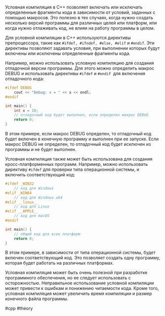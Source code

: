 
Условная компиляция в C++ позволяет включать или исключать определенные фрагменты кода в зависимости от условий, заданных с помощью макросов. Это полезно в тех случаях, когда нужно создать несколько версий программы для различных целей или платформ, или когда нужно отлаживать код, не влияя на работу программы в целом.

Для условной компиляции в C++ используются директивы препроцессора, такие как `#ifdef, #ifndef, #else, #elif` и `#endif`. Эти директивы позволяют задавать условия, при выполнении которых будут включены или исключены определенные фрагменты кода.

Например, можно использовать условную компиляцию для создания отладочной версии программы. Для этого можно определить макрос DEBUG и использовать директивы `#ifdef` и `#endif `для включения отладочного кода:
```c
#ifdef DEBUG
    cout << "Debug: x = " << x << endl;
#endif

int main() {
    int x = 10;
    // отладочный код будет выполнен, если определен макрос DEBUG
    return 0;
}
```
В этом примере, если макрос DEBUG определен, то отладочный код будет включен в конечную программу и выполнен при ее запуске. Если макрос DEBUG не определен, то отладочный код будет исключен из программы и не будет выполнен.

Условная компиляция также может быть использована для создания кросс-платформенных программ. Например, можно использовать директиву `#ifdef` для проверки типа операционной системы, и включить соответствующий код:
```c
#ifdef _WIN32
    // код для Windows
#elif _WIN64
    // код для Windows x64
#elif __linux__
    // код для Linux
#elif __APPLE__
    // код для macOS
#endif

int main() {
    // общий код для всех платформ
    return 0;
}
```
В этом примере, в зависимости от типа операционной системы, будет включен соответствующий код. Это позволяет создать одну программу, которая будет работать на различных платформах.

Условная компиляция может быть очень полезной при разработке программного обеспечения, но ее следует использовать с осторожностью. Неправильное использование условной компиляции может привести к ошибкам и понижению читаемости кода. Кроме того, условная компиляция может увеличить время компиляции и размер конечного файла программы.

#cpp #theory 